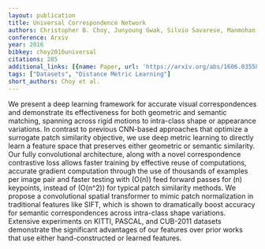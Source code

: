 ```yaml
---
layout: publication
title: Universal Correspondence Network
authors: Christopher B. Choy, Junyoung Gwak, Silvio Savarese, Manmohan Chandraker
conference: Arxiv
year: 2016
bibkey: choy2016universal
citations: 285
additional_links: [{name: Paper, url: 'https://arxiv.org/abs/1606.03558'}]
tags: ["Datasets", "Distance Metric Learning"]
short_authors: Choy et al.
---
```

We present a deep learning framework for accurate visual correspondences and
demonstrate its effectiveness for both geometric and semantic matching,
spanning across rigid motions to intra-class shape or appearance variations. In
contrast to previous CNN-based approaches that optimize a surrogate patch
similarity objective, we use deep metric learning to directly learn a feature
space that preserves either geometric or semantic similarity. Our fully
convolutional architecture, along with a novel correspondence contrastive loss
allows faster training by effective reuse of computations, accurate gradient
computation through the use of thousands of examples per image pair and faster
testing with \(O(n)\) feed forward passes for \(n\) keypoints, instead of \(O(n^2)\)
for typical patch similarity methods. We propose a convolutional spatial
transformer to mimic patch normalization in traditional features like SIFT,
which is shown to dramatically boost accuracy for semantic correspondences
across intra-class shape variations. Extensive experiments on KITTI, PASCAL,
and CUB-2011 datasets demonstrate the significant advantages of our features
over prior works that use either hand-constructed or learned features.